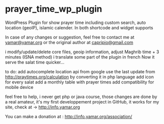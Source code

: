 prayer_time_wp_plugin
=====================

WordPress Plugin for show prayer time including custom search, auto location (geoIP), islamic calender. In both shortcode and widget supports


In case of any changes or suggestion, feel free to contact me at yamar@yamar.org or the original author at capripio@gmail.com

i modify/update/delete core files, geoip information, adjust Maghrib time + 3 minutes (ISNA method)
i translate some part of the plugin in french
Now it serve the salat time quicker...

to do:
add autocomplete location api from google
use the last update from http://praytimes.org/calculation by converting it in php language
add icon for every salat
add a monthly table with prayer times
add compatibility for mobile device

feel free to help, i never get php or java course, those changes are done by a real amateur, it's my first developpement project in GitHub, it works for my site, check at -> http://info.yamar.org

You can make a donation at :
http://info.yamar.org/association/
